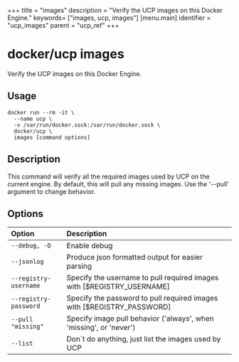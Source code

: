 +++
title = "images"
description = "Verify the UCP images on this Docker Engine."
keywords= ["images, ucp, images"]
[menu.main]
identifier = "ucp_images"
parent = "ucp_ref"
+++

# docker/ucp images

Verify the UCP images on this Docker Engine.

## Usage

```
docker run --rm -it \
  --name ucp \
  -v /var/run/docker.sock:/var/run/docker.sock \
  docker/ucp \
  images [command options]
```

## Description

This command will verify all the required images used by UCP on the current
engine.
By default, this will pull any missing images. Use the '--pull' argument
to change behavior.

## Options

| Option                | Description                                                            |
|:----------------------|:-----------------------------------------------------------------------|
| `--debug, -D`         | Enable debug                                                           |
| `--jsonlog`           | Produce json formatted output for easier parsing                       |
| `--registry-username` | Specify the username to pull required images with [$REGISTRY_USERNAME] |
| `--registry-password` | Specify the password to pull required images with [$REGISTRY_PASSWORD] |
| `--pull "missing"`    | Specify image pull behavior ('always', when 'missing', or 'never')     |
| `--list`              | Don`t do anything, just list the images used by UCP                    |
